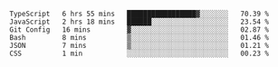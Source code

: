 <!--START_SECTION:waka-->

```text
TypeScript   6 hrs 55 mins   █████████████████▓░░░░░░░   70.39 %
JavaScript   2 hrs 18 mins   ██████░░░░░░░░░░░░░░░░░░░   23.54 %
Git Config   16 mins         ▓░░░░░░░░░░░░░░░░░░░░░░░░   02.87 %
Bash         8 mins          ▒░░░░░░░░░░░░░░░░░░░░░░░░   01.46 %
JSON         7 mins          ▒░░░░░░░░░░░░░░░░░░░░░░░░   01.21 %
CSS          1 min           ░░░░░░░░░░░░░░░░░░░░░░░░░   00.23 %
```

<!--END_SECTION:waka-->


<!--
**Leorio21/Leorio21** is a ✨ _special_ ✨ repository because its `README.md` (this file) appears on your GitHub profile.

Here are some ideas to get you started:

- 🔭 I’m currently working on ...
- 🌱 I’m currently learning ...
- 👯 I’m looking to collaborate on ...
- 🤔 I’m looking for help with ...
- 💬 Ask me about ...
- 📫 How to reach me: ...
- 😄 Pronouns: ...
- ⚡ Fun fact: ...
-->
